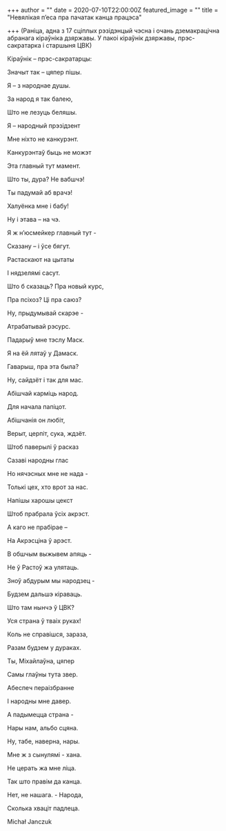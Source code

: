 +++
author = ""
date = 2020-07-10T22:00:00Z
featured_image = ""
title = "Невялікая п’еса пра пачатак канца працэса"

+++
(Раніца, адна з 17 сціплых рэзідэнцый чэсна і очань дземакрацічна абранага кіраўніка дзяржавы. У пакоі кіраўнік дзяржавы, прэс-сакратарка і старшыня ЦВК)

Кіраўнік – прэс-сакратарцы:

Значыт так – цяпер пішы. 

Я – з народнае душы.

За народ я так балею,

Што не лезуць беляшы.

Я – народный прэзідзент

Мне ніхто не канкурэнт. 

Канкурэнтаў быць не можэт

Эта главный тут мамент.

Што ты, дура? Не вабшчэ!

Ты падумай аб врачэ!

Халуёнка мне і бабу!

Ну і этава – на чэ.

Я ж н’юсмейкер главный тут -

Сказану – і ўсе бягут.

Растаскают на цытаты

І нядзелямі сасут.

Што б сказаць? Пра новый курс, 

Пра псіхоз? Ці пра саюз?

Ну, прыдумывай скарэе -

Атрабатывай рэсурс.

Падарыў мне тэслу Маск.

Я на ёй лятаў у Дамаск.

Гаварыш, пра эта была?

Ну, сайдзёт і так для мас.

Абішчай карміць народ.

Для начала папіцот.

Абішчанія он любіт,

Верыт, церпіт, сука, ждзёт.

Штоб паверылі ў расказ

Сазаві народны глас

Но нячэсных мне не нада -

Толькі цех, хто врот за нас.

Напішы харошы цекст

Штоб прабрала ўсіх акрэст.

А каго не прабірае – 

На Акрэсціна ў арэст.

В обшчым выжывем апяць - 

Не ў Растоў жа улятаць.

Зноў абдурым мы народзец - 

Будзем дальшэ кіраваць.

Што там нынчэ ў ЦВК?

Уся страна ў тваіх руках!

Коль не справішся, зараза,

Разам будзем у дураках.

Ты, Міхайлаўна, цяпер

Самы глаўны тута звер.

Абеспеч пераізбранне 

І народны мне давер.

А падымецца страна - 

Нары нам, альбо сцяна.

Ну, табе, наверна, нары.

Мне ж з сынулямі - хана.

Не церать жа мне ліца.

Так што правім да канца.

Нет, не нашага. - Народа,

Сколька хваціт падлеца.

Michał Janczuk